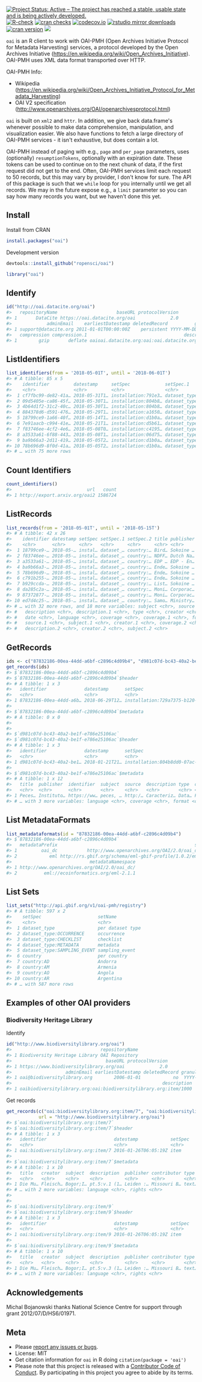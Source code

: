 

[![Project Status: Active – The project has reached a stable, usable state and is being actively developed.](https://www.repostatus.org/badges/latest/active.svg)](https://www.repostatus.org/#active)
[![R-check](https://github.com/ropensci/oai/actions/workflows/R-check.yml/badge.svg)](https://github.com/ropensci/oai/actions/workflows/R-check.yml)
[![cran checks](https://cranchecks.info/badges/worst/oai)](https://cranchecks.info/pkgs/oai)
[![codecov.io](https://codecov.io/github/ropensci/oai/coverage.svg?branch=master)](https://codecov.io/github/ropensci/oai?branch=master) 
[![rstudio mirror downloads](https://cranlogs.r-pkg.org/badges/oai?color=2ED968)](https://github.com/r-hub/cranlogs.app) 
[![cran version](https://www.r-pkg.org/badges/version/oai)](https://cran.r-project.org/package=oai) 
[![](https://badges.ropensci.org/19_status.svg)](https://github.com/ropensci/software-review/issues/19)

`oai` is an R client to work with OAI-PMH (Open Archives Initiative Protocol for Metadata Harvesting) services, a protocol developed by the Open Archives Initiative (https://en.wikipedia.org/wiki/Open_Archives_Initiative). OAI-PMH uses XML data format transported over HTTP.

OAI-PMH Info:

* Wikipedia (https://en.wikipedia.org/wiki/Open_Archives_Initiative_Protocol_for_Metadata_Harvesting)
* OAI V2 specification (http://www.openarchives.org/OAI/openarchivesprotocol.html)

`oai` is built on `xml2` and `httr`. In addition, we give back data.frame's whenever possible to make data comprehension, manipulation, and visualization easier. We also have functions to fetch a large directory of OAI-PMH services - it isn't exhaustive, but does contain a lot.

OAI-PMH instead of paging with e.g., `page` and `per_page` parameters, uses (optionally) `resumptionTokens`, optionally with an expiration date. These tokens can be used to continue on to the next chunk of data, if the first request did not get to the end. Often, OAI-PMH services limit each request to 50 records, but this may vary by provider, I don't know for sure. The API of this package is such that we `while` loop for you internally until we get all records. We may in the future expose e.g., a `limit` parameter so you can say how many records you want, but we haven't done this yet.

## Install

Install from CRAN


```r
install.packages("oai")
```

Development version


```r
devtools::install_github("ropensci/oai")
```


```r
library("oai")
```

## Identify


```r
id("http://oai.datacite.org/oai")
#>   repositoryName                      baseURL protocolVersion
#> 1       DataCite https://oai.datacite.org/oai             2.0
#>             adminEmail    earliestDatestamp deletedRecord          granularity
#> 1 support@datacite.org 2011-01-01T00:00:00Z    persistent YYYY-MM-DDThh:mm:ssZ
#>   compression compression.1                                    description
#> 1        gzip       deflate oaioai.datacite.org:oai:oai.datacite.org:12425
```

## ListIdentifiers


```r
list_identifiers(from = '2018-05-01T', until = '2018-06-01T')
#> # A tibble: 85 x 5
#>    identifier         datestamp     setSpec             setSpec.1      setSpec.2
#>    <chr>              <chr>         <chr>               <chr>          <chr>    
#>  1 cf7fbc99-de82-41a… 2018-05-31T1… installation:791e3… dataset_type:… country:…
#>  2 09d5405e-ca86-45f… 2018-05-30T1… installation:804b8… dataset_type:… country:…
#>  3 4b64d1f2-31c2-40c… 2018-05-30T1… installation:804b8… dataset_type:… country:…
#>  4 884378d6-d591-476… 2018-05-29T1… installation:a1650… dataset_type:… country:…
#>  5 18799ce9-1a66-40f… 2018-05-14T1… installation:d1b0a… dataset_type:… country:…
#>  6 7e91aacb-c994-41e… 2018-05-21T1… installation:d5b61… dataset_type:… country:…
#>  7 f83746ee-4cf2-4e6… 2018-05-08T0… installation:c4195… dataset_type:… country:…
#>  8 a3533a61-6f88-443… 2018-05-08T1… installation:06d75… dataset_type:… country:…
#>  9 ba9b66a3-2d11-419… 2018-05-05T2… installation:d1b0a… dataset_type:… country:…
#> 10 78b696d9-8f0d-41a… 2018-05-05T2… installation:d1b0a… dataset_type:… country:…
#> # … with 75 more rows
```

## Count Identifiers


```r
count_identifiers()
#>                            url   count
#> 1 http://export.arxiv.org/oai2 1586724
```

## ListRecords


```r
list_records(from = '2018-05-01T', until = '2018-05-15T')
#> # A tibble: 42 x 26
#>    identifier datestamp setSpec setSpec.1 setSpec.2 title publisher identifier.1
#>    <chr>      <chr>     <chr>   <chr>     <chr>     <chr> <chr>     <chr>       
#>  1 18799ce9-… 2018-05-… instal… dataset_… country:… Bird… Sokoine … https://www…
#>  2 f83746ee-… 2018-05-… instal… dataset_… country:… NDFF… Dutch Na… https://www…
#>  3 a3533a61-… 2018-05-… instal… dataset_… country:… EDP … EDP - En… https://www…
#>  4 ba9b66a3-… 2018-05-… instal… dataset_… country:… Ende… Sokoine … https://www…
#>  5 78b696d9-… 2018-05-… instal… dataset_… country:… Ende… Sokoine … https://www…
#>  6 c791b255-… 2018-05-… instal… dataset_… country:… Ende… Sokoine … https://www…
#>  7 b929ccda-… 2018-05-… instal… dataset_… country:… List… Sokoine … https://www…
#>  8 da285c2a-… 2018-05-… instal… dataset_… country:… Moni… Corporac… https://www…
#>  9 87372877-… 2018-05-… instal… dataset_… country:… Moni… Corporac… https://www…
#> 10 ed7d4c25-… 2018-05-… instal… dataset_… country:… Samo… Ministry… https://www…
#> # … with 32 more rows, and 18 more variables: subject <chr>, source <chr>,
#> #   description <chr>, description.1 <chr>, type <chr>, creator <chr>,
#> #   date <chr>, language <chr>, coverage <chr>, coverage.1 <chr>, format <chr>,
#> #   source.1 <chr>, subject.1 <chr>, creator.1 <chr>, coverage.2 <chr>,
#> #   description.2 <chr>, creator.2 <chr>, subject.2 <chr>
```

## GetRecords


```r
ids <- c("87832186-00ea-44dd-a6bf-c2896c4d09b4", "d981c07d-bc43-40a2-be1f-e786e25106ac")
get_records(ids)
#> $`87832186-00ea-44dd-a6bf-c2896c4d09b4`
#> $`87832186-00ea-44dd-a6bf-c2896c4d09b4`$header
#> # A tibble: 1 x 3
#>   identifier              datestamp      setSpec                                
#>   <chr>                   <chr>          <chr>                                  
#> 1 87832186-00ea-44dd-a6b… 2018-06-29T12… installation:729a7375-b120-4e4f-bb81-a…
#> 
#> $`87832186-00ea-44dd-a6bf-c2896c4d09b4`$metadata
#> # A tibble: 0 x 0
#> 
#> 
#> $`d981c07d-bc43-40a2-be1f-e786e25106ac`
#> $`d981c07d-bc43-40a2-be1f-e786e25106ac`$header
#> # A tibble: 1 x 3
#>   identifier              datestamp      setSpec                                
#>   <chr>                   <chr>          <chr>                                  
#> 1 d981c07d-bc43-40a2-be1… 2018-01-21T21… installation:804b8dd0-07ac-4a30-bf92-3…
#> 
#> $`d981c07d-bc43-40a2-be1f-e786e25106ac`$metadata
#> # A tibble: 1 x 12
#>   title  publisher  identifier  subject  source  description type  creator date 
#>   <chr>  <chr>      <chr>       <chr>    <chr>   <chr>       <chr> <chr>   <chr>
#> 1 Peces… Instituto… https://ww… peces, … http:/… Caracteriz… Data… Fernan… 2018…
#> # … with 3 more variables: language <chr>, coverage <chr>, format <chr>
```

## List MetadataFormats


```r
list_metadataformats(id = "87832186-00ea-44dd-a6bf-c2896c4d09b4")
#> $`87832186-00ea-44dd-a6bf-c2896c4d09b4`
#>   metadataPrefix                                                   schema
#> 1         oai_dc           http://www.openarchives.org/OAI/2.0/oai_dc.xsd
#> 2            eml http://rs.gbif.org/schema/eml-gbif-profile/1.0.2/eml.xsd
#>                             metadataNamespace
#> 1 http://www.openarchives.org/OAI/2.0/oai_dc/
#> 2          eml://ecoinformatics.org/eml-2.1.1
```

## List Sets


```r
list_sets("http://api.gbif.org/v1/oai-pmh/registry")
#> # A tibble: 597 x 2
#>    setSpec                     setName         
#>    <chr>                       <chr>           
#>  1 dataset_type                per dataset type
#>  2 dataset_type:OCCURRENCE     occurrence      
#>  3 dataset_type:CHECKLIST      checklist       
#>  4 dataset_type:METADATA       metadata        
#>  5 dataset_type:SAMPLING_EVENT sampling_event  
#>  6 country                     per country     
#>  7 country:AD                  Andorra         
#>  8 country:AM                  Armenia         
#>  9 country:AO                  Angola          
#> 10 country:AR                  Argentina       
#> # … with 587 more rows
```

## Examples of other OAI providers

### Biodiversity Heritage Library

Identify


```r
id("http://www.biodiversitylibrary.org/oai")
#>                                 repositoryName
#> 1 Biodiversity Heritage Library OAI Repository
#>                                   baseURL protocolVersion
#> 1 https://www.biodiversitylibrary.org/oai             2.0
#>                    adminEmail earliestDatestamp deletedRecord granularity
#> 1 oai@biodiversitylibrary.org        2006-01-01            no  YYYY-MM-DD
#>                                                        description
#> 1 oaibiodiversitylibrary.org:oai:biodiversitylibrary.org:item/1000
```

Get records


```r
get_records(c("oai:biodiversitylibrary.org:item/7", "oai:biodiversitylibrary.org:item/9"),
            url = "http://www.biodiversitylibrary.org/oai")
#> $`oai:biodiversitylibrary.org:item/7`
#> $`oai:biodiversitylibrary.org:item/7`$header
#> # A tibble: 1 x 3
#>   identifier                         datestamp            setSpec
#>   <chr>                              <chr>                <chr>  
#> 1 oai:biodiversitylibrary.org:item/7 2016-01-26T06:05:19Z item   
#> 
#> $`oai:biodiversitylibrary.org:item/7`$metadata
#> # A tibble: 1 x 10
#>   title   creator  subject  description  publisher contributor type  identifier 
#>   <chr>   <chr>    <chr>    <chr>        <chr>     <chr>       <chr> <chr>      
#> 1 Die Mu… Fleisch… Bogor;I… pt.5:v.1 (1… Leiden :… Missouri B… text… https://ww…
#> # … with 2 more variables: language <chr>, rights <chr>
#> 
#> 
#> $`oai:biodiversitylibrary.org:item/9`
#> $`oai:biodiversitylibrary.org:item/9`$header
#> # A tibble: 1 x 3
#>   identifier                         datestamp            setSpec
#>   <chr>                              <chr>                <chr>  
#> 1 oai:biodiversitylibrary.org:item/9 2016-01-26T06:05:19Z item   
#> 
#> $`oai:biodiversitylibrary.org:item/9`$metadata
#> # A tibble: 1 x 10
#>   title   creator  subject  description  publisher contributor type  identifier 
#>   <chr>   <chr>    <chr>    <chr>        <chr>     <chr>       <chr> <chr>      
#> 1 Die Mu… Fleisch… Bogor;I… pt.5:v.3 (1… Leiden :… Missouri B… text… https://ww…
#> # … with 2 more variables: language <chr>, rights <chr>
```


## Acknowledgements

Michal Bojanowski thanks National Science Centre for support through grant 2012/07/D/HS6/01971.


## Meta

* Please [report any issues or bugs](https://github.com/ropensci/oai/issues).
* License: MIT
* Get citation information for `oai` in R doing `citation(package = 'oai')`
* Please note that this project is released with a [Contributor Code of Conduct](https://ropensci.org/code-of-conduct/). By participating in this project you agree to abide by its terms.
